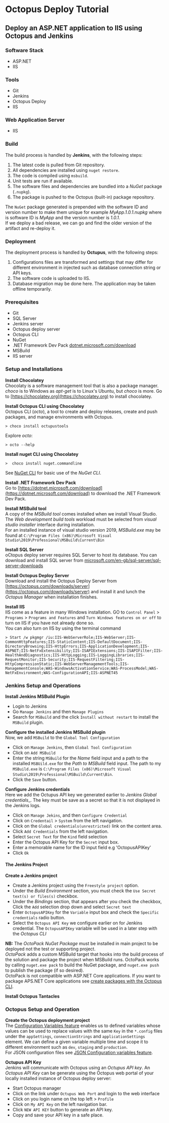 # Octopus Deploy Tutorial  

## Deploy an ASP.NET application to IIS using Octopus and Jenkins

### Software Stack
* ASP.NET
* IIS

### Tools  
* Git
* Jenkins
* Octopus Deploy
* IIS

### Web Application Server
* IIS

### Build
The build process is handled by __Jenkins__, with the following steps:  
1. The latest code is pulled from Git repository.
2. All dependencies are installed using `nuget restore`.  
3. The code is compiled using   `msbuild`.  
4. Unit tests are run if available.
5. The software files and dependencies are bundled into a _NuGet_ package (`.nupkg`).
6. The package is pushed to the Octopus (built-in) package repository.  

The `NuGet` package generated is prepended with the software ID and version number to make them unique for example _MyApp.1.0.1.nupkg_ where is software ID is _MyApp_ and the version number is _1.0.1_.  
If we deploy a bad release, we can go and find the older version of the artifact and re-deploy it.

### Deployment  
The deployment process is handled by __Octupus__, with the following steps:  
1. Configurations files are transformed and settings that may differ for different environment in injected such as database connection string or API keys.   
2. The software code is uploaded to IIS.
3. Database migration may be done here. The application may be taken offline temporarily.   

### Prerequisites  
* Git
* SQL Server
* Jenkins server
* Octopus deploy server
* Octopus CLI
* NuGet  
* .NET Framework Dev Pack [dotnet.microsoft.com/download](https://dotnet.microsoft.com/download)
* MSBuild
* IIS server


### Setup and Installations  
__Install Chocolatey__  
Chocolaty is a software management tool that is also a package manager. _choco_ is to Windows as _apt-get_ is to Linux's Ubuntu, but _choco_ is more. Go to [https://chocolatey.org](https://chocolatey.org) to install chocolatey.  

__Install Octopus CLI  using Chocolatey__   
Octopus CLI (_octo_), a tool to create and deploy releases, create and push packages, and manage environments with Octopus.
```
> choco install octupustools
```
Explore _octo_:    
```
> octo --help
```

__Install nuget CLI using Chocolatey__   
```
>  choco install nuget.commandline
```
See [NuGet CLI](https://docs.microsoft.com/en-us/nuget/consume-packages/install-use-packages-nuget-cli) for basic use of the _NuGet CLI_.

__Install .NET Framework Dev Pack__  
Go to [https://dotnet.microsoft.com/download](https://dotnet.microsoft.com/download) to download the .NET Framework Dev Pack.

__Install MSBuild tool__  
A copy of the _MSBuild tool_ comes installed when we install Visual Studio. The _Web development build tools_ workload must be selected from _visual studio installer_ interface during installation.  
For an installed instance of visual studio version 2019, _MSBuild.exe_ may be found at `C:\Program Files (x86)\Microsoft Visual Studio\2019\Professional\MSBuild\Current\Bin`

__Install SQL Server__  
oCtopus deploy server requires SQL Server to host its database. You can download and install SQL server from [microsoft.com/en-gb/sql-server/sql-server-downloads](https://www.microsoft.com/en-gb/sql-server/sql-server-downloads)

__Install Octopus Deploy Server__  
Download and install the Octopus Deploy Server from [https://octopus.com/downloads/server](https://octopus.com/downloads/server) and install it and lunch the _Octopus Manager_ when installation finishes.  

__Install IIS__  
IIS come as a feature in many Windows installation. GO to `Control Panel` > `Programs` > `Programs and Features` and `Turn Windows features on or off` to turn on IIS  if you have not already done so.   
You can also turn on IIS by using the terminal command  
```
> Start /w pkgmgr /iu:IIS-WebServerRole;IIS-WebServer;IIS-CommonHttpFeatures;IIS-StaticContent;IIS-DefaultDocument;IIS-DirectoryBrowsing;IIS-HttpErrors;IIS-ApplicationDevelopment;IIS-ASPNET;IIS-NetFxExtensibility;IIS-ISAPIExtensions;IIS-ISAPIFilter;IIS-HealthAndDiagnostics;IIS-HttpLogging;IIS-LoggingLibraries;IIS-RequestMonitor;IIS-Security;IIS-RequestFiltering;IIS-HttpCompressionStatic;IIS-WebServerManagementTools;IIS-ManagementConsole;WAS-WindowsActivationService;WAS-ProcessModel;WAS-NetFxEnvironment;WAS-ConfigurationAPI;IIS-ASPNET45
```

### Jenkins Setup and Operations
__Install Jenkins MSBuild Plugin__  
* Login to Jenkins
* Go `Manage Jenkins` and then `Manage Plugins`
* Search for `MSBuild` and the click `Install without restart` to install the `MSBuild` plugin.  

__Configure the installed Jenkins MSBuild plugin__  
Now, we add `MSBuild` to the `Global Tool Configuration`
* Click on `Manage Jenkins`, then `Global Tool Configuration`
* Click on `Add MSBuild`
* Enter the string `MSBuild` for the _Name_ field input and a path to the installed `MSBUild.exe` for the _Path to MSBuild_ field input. The path to my `MSBuild.exe` is `C:\Program Files (x86)\Microsoft Visual Studio\2019\Professional\MSBuild\Current\Bin`.
* Click the `Save` button.  

__Configure Jenkins credentials__  
Here we add the Octupus API key we generated earlier to _Jenkins Global credentials__. The key must be save as a secret so that it is not displayed in the Jenkins logs.  
* Click on `Manage Jekins`, and then `Configure Credential`
* Click on `Credentail` > `System` from the left navigation.  
* Click on the `Global credentials(unrestricted)` link on the content area.  
* Click `Add Credentials` from the left navigation.
* Select `Secret Text` for the `Kind` field selection
* Enter the Octopus API Key for the `Secret` input box.
* Enter a memorable name for the ID input field  e.g 'OctopusAPIKey'
* Click `Ok`

#### The Jenkins Project  
__Create a Jenkins project__   
* Create a Jenkins project using the `Freestyle project` option.  
* Under the _Build Environment_ section, you must check the `Use Secret text(s) or files(s)` checkbox.  
* Under the _Bindings_ section, that appears after you check the checkbox, Click the `Add` selection drop down and select `Secret text`
* Enter `OctopusAPIKey` for the `Variable` input box and check the `Specific credentials` radio button.
* Select the `Octopus API Key` we configure earlier on for Jenkins credential.
The `OctopusAPIKey` variable will be used in a later step with the _Octopus CLI_

__NB:__ The _OctoPack NuGet Package_ must be installed in main project to be deployed not the test or supporting project.  
_OctoPack_ adds a custom MSBuild target that hooks into the build process of the solution and package the project when MSBuild runs.  OctoPack works by calling `nuget.exe pack` to build the NuGet package, and `nuget.exe push` to publish the package (if so desired).   
OctoPack is not compatible with ASP.NET Core applications. If you want to package APS.NET Core applications see [create packages with the Octopus CLI](https://octopus.com/docs/packaging-applications/create-packages/octopus-cli).


__Install Octopus Tantacles__

### Octopus Setup and Operation   
__Create the Octopus deployment project__  
The [Configuration Variables feature](https://octopus.com/docs/deployment-process/configuration-features/xml-configuration-variables-feature) enables us to defined variables whose values can be used to replace values with the same `Key` in the `*.config` files under the `appSettings`, `connectionStrings` and `applicationSettings` element. We can define a given variable multiple time and scope it to different environment such as `dev`, `staging` and `production`.    
For JSON configuration files see [JSON Configuration variables feature](https://octopus.com/docs/deployment-process/configuration-features/json-configuration-variables-feature).

__Octupus API Key__  
Jenkins will communicate with Octopus using an  _Octupus API key_. An _Octopus API Key_ can be generate using the Octopus web portal of your locally installed instance of Octopus deploy server:  
* Start Octopus manager
* Click on the link under `Octupus Web Port` and login to the web interface
* Click on you login name on the top left > `Profile`
* Click on `My API Key` on the left navigation bar.  
* Click `NEW API KEY` button to generate an API key.  
* Copy and save your API key in a safe place.  
